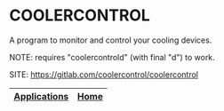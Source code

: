 # COOLERCONTROL
 
 A program to monitor and control your cooling devices.

 NOTE: requires "coolercontrold" (with final "d") to work.
 
 SITE: https://gitlab.com/coolercontrol/coolercontrol

 | [Applications](https://portable-linux-apps.github.io/apps.html) | [Home](https://portable-linux-apps.github.io)
 | --- | --- |
